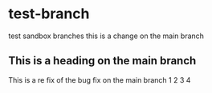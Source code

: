 # test-branch
test sandbox branches
this is a change on the main branch

## This is a heading on the main branch
This is a re fix of the bug fix on the main branch
1 2 3 4
